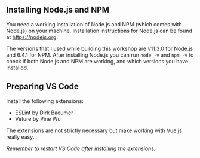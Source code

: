 ## Installing Node.js and NPM
You need a working installation of Node.js and NPM (which comes with Node.js) on your machine. Installation instructions for Node.js can be found at https://nodejs.org.

The versions that I used while building this workshop are v11.3.0 for Node.js and 6.4.1 for NPM. After installing Node.js you can run `node -v` and `npm -v` to check if both Node.js and NPM are working, and which versions you have installed.

## Preparing VS Code
Install the following extensions:
- ESLint by Dirk Baeumer
- Veture by Pine Wu

The extensions are not strictly necessary but make working with Vue.js really easy.

*Remember to restart VS Code after installing the extensions.*

